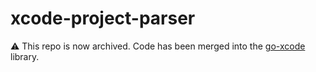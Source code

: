 # xcode-project-parser

⚠️ This repo is now archived. Code has been merged into the [go-xcode](https://github.com/bitrise-io/go-xcode/tree/b61c84bbfc5e66f4b56b15260d1b15517a834d45/xcodeproject) library.
